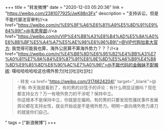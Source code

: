 +++
title = "转发微博"
date = "2020-12-03 05:20:36"
link = "https://weibo.com/2381077925/JwK88n3Fx"
description = "支持诉讼，但是不能代替法官审判//<a href=\"https://weibo.com/n/%E9%9F%A6%E6%81%A9%E5%8D%91%E9%84%99\">@韦恩卑鄙</a>://<a href=\"https://weibo.com/n/VIP%E4%BB%A3%E8%B4%AD%E5%8A%A0%E6%8B%BF%E5%A4%A7%E5%AE%98%E6%96%B9\">@VIP代购加拿大官方</a>: 我觉得可能我也算，海外公民算不算海外势力？？？//<a href=\"https://weibo.com/n/%E4%B8%8D%E6%95%B2%E4%BB%A3%E7%A0%81%E7%9A%84%E9%87%91%E8%9E%8D%E5%A6%B9%E4%B8%8D%E9%85%8D%E6%90%AC%E7%A0%96\">@不敲代码的金融妹不配搬砖</a>: 噗哈哈哈哈哈这也境外势力[吐][吐][吐][吐]<br><blockquote> - 转发 <a href=\"https://weibo.com/3174624204\" target=\"_blank\">@子珛</a>: 昨天我就看到了，有的男的对弦子的评论：有什么明显证据吗？现在都支持女方？万一有境外势力的干涉呢？保持中立。<br>你这根本不是保持中立，你就是在偏袒。有的男的只要发现性骚扰事件发展舆论都在支持女性，就会开始说是不是境外势力。明明一直向境外势力递刀的就是你们自己。 </blockquote>"
tags = ["新浪微博"]
+++
